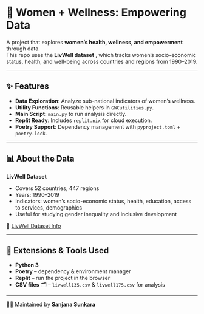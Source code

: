 # 🌸 Women + Wellness: Empowering Data  

A project that explores **women’s health, wellness, and empowerment** through data.  
This repo uses the **LivWell dataset** , which tracks women’s socio-economic status, health, and well-being across countries and regions from 1990–2019.  

---

## ✨ Features  

-  **Data Exploration**: Analyze sub-national indicators of women’s wellness.  
-  **Utility Functions**: Reusable helpers in `GWCutilities.py`.  
-  **Main Script**: `main.py` to run analysis directly.  
-  **Replit Ready**: Includes `replit.nix` for cloud execution.  
-  **Poetry Support**: Dependency management with `pyproject.toml` + `poetry.lock`.  

---

## 📊 About the Data  

**LivWell Dataset**  
-  Covers 52 countries, 447 regions  
-  Years: 1990–2019  
-  Indicators: women’s socio-economic status, health, education, access to services, demographics  
-  Useful for studying gender inequality and inclusive development  

🔗 [LivWell Dataset Info](https://dataverse.harvard.edu/dataverse/livwell)  

---

## 🧩 Extensions & Tools Used  

- **Python 3**   
- **Poetry**  – dependency & environment manager  
- **Replit**  – run the project in the browser  
- **CSV files** 🗂 – `livwell135.csv` & `livwell175.csv` for analysis  

---

👩‍💻 Maintained by **Sanjana Sunkara**  
